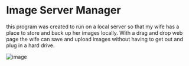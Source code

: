 # Image Server Manager

this program was created to run on a local server so that my wife has a place to store and back up her images locally. With a drag and drop web page the wife can save and upload images without having to get out and plug in a hard drive.


![image](uploads/application.png)